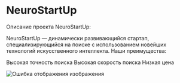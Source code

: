 # NeuroStartUp
Описание проекта NeuroStartUp:

NeuroStartUp — динамически развивающийся стартап, специализирующийся на поиске с использованием новейших технологий искусственного интеллекта. Наши преимущества:

Высокая точность поиска
Высокая скорость поиска
Низкая цена

![Ошибка отображения изображения](https://github.com/netology-ds-team/git-homeworks/blob/main/1_self/logo.png)
